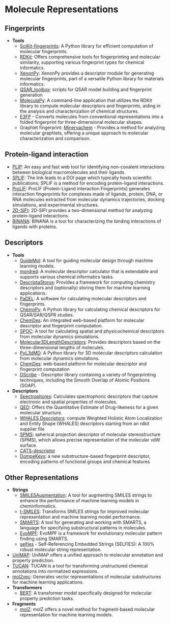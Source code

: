 # Molecule Representations

## Fingerprints

- **Tools**
  - [SciKit-fingerprints](https://github.com/Arch4ngel21/scikit-fingerprints): A Python library for efficient computation of molecular fingerprints.
  - [RDKit](https://www.rdkit.org/docs/GettingStartedInPython.html#fingerprinting-and-molecular-similarity): Offers comprehensive tools for fingerprinting and molecular similarity, supporting various fingerprint types for chemical informatics.
  - [XenonPy](https://github.com/yoshida-lab/XenonPy/blob/master/xenonpy/descriptor/fingerprint.py): XenonPy provides a descriptor module for generating molecular fingerprints, part of a versatile Python library for materials informatics.
  - [QSAR_toolbox](https://github.com/iwatobipen/QSAR_TOOLBOX): scripts for QSAR model building and fingerprint generation
  - [MoleculaPy](https://github.com/kamilpytlak/MoleculaPy): A command-line application that utilizes the RDKit library to compute molecular descriptors and fingerprints, aiding in the analysis and characterization of chemical structures.
  - [E3FP](https://github.com/keiserlab/e3fp) - Converts molecules from conventional representations into a folded fingerprint for three-dimensional molecular shapes.
  - Graphlet fingerprint: [Minervachem](https://github.com/lanl/minervachem) - Provides a method for analyzing molecular graphlets, offering a unique approach to molecular characterization and comparison.

## Protein-ligand interaction

- [PLIP](https://plip-tool.biotec.tu-dresden.de/plip-web/plip/index): An easy and fast web tool for identifying non-covalent interactions between biological macromolecules and their ligands.
- [SPLIF](https://doi.org/10.1021/ci500319f): The link leads to a DOI page which typically hosts scientific publications; SPLIF is a method for encoding protein-ligand interactions.
- [ProLIF](https://github.com/chemosim-lab/ProLIF): ProLIF (Protein-Ligand Interaction Fingerprints) generates interaction fingerprints for complexes made of ligands, protein, DNA, or RNA molecules extracted from molecular dynamics trajectories, docking simulations, and experimental structures.
- [2D-SIFt](https://bitbucket.org/zchl/sift2d/src/master/): 2D-SIFt provides a two-dimensional method for analyzing protein-ligand interactions.
- [BINANA](https://durrantlab.pitt.edu/binana-download/): BINANA is a tool for characterizing the binding interactions of ligands with proteins.

## Descriptors

- **Tools**
  - [GuideMol](https://github.com/jairesdesousa/guidemol): A tool for guiding molecular design through machine learning models.
  - [mordred](https://github.com/mordred-descriptor/mordred): A molecular descriptor calculator that is extendable and supports various chemical informatics tasks.
  - [DescriptaStorus](https://github.com/bp-kelley/descriptastorus): Provides a framework for computing chemistry descriptors and (optionally) storing them for machine learning applications.
  - [PaDEL](http://yapcwsoft.com/dd/padeldescriptor/): A software for calculating molecular descriptors and fingerprints.
  - [ChemoPy](https://github.com/ifyoungnet/Chemopy?tab=readme-ov-file): A Python library for calculating chemical descriptors for QSAR/SAR/QSPR studies.
  - [ChemDes](http://www.scbdd.com/chemdes/): An integrated web-based platform for molecular descriptor and fingerprint computation.
  - [SPOC](https://github.com/WhitestoneYang/spoc): A tool for calculating spatial and physicochemical descriptors from molecular dynamics simulations.
  - [Molecular3DLengthDescriptors](https://github.com/ThomasJewson/Molecular3DLengthDescriptors): Provides descriptors based on the three-dimensional lengths of molecules.
  - [PyL3dMD](https://github.com/panwarp/PyL3dMD): A Python library for 3D molecular descriptors calculation from molecular dynamics simulations.
  - [ChemDes](https://github.com/ifyoungnet/ChemDes): web-based platform for molecular descriptor and fingerprint computation
  - [DScribe](https://github.com/SINGROUP/dscribe) - Descriptor library containing a variety of fingerprinting techniques, including the Smooth Overlap of Atomic Positions (SOAP).
- **Descriptors**
  - [Spectrophores](https://github.com/silicos-it/spectrophore): Calculates spectrophoric descriptors that capture electronic and spatial properties of molecules.
  - [QED](https://github.com/silicos-it/qed): Offers the Quantitative Estimate of Drug-likeness for a given molecular structure.
  - [WHALES Descriptors](https://github.com/grisoniFr/whales_descriptors): compute Weighted Holistic Atom Localization and Entity Shape (WHALES) descriptors starting from an rdkit supplier file
  - [SPMS](https://github.com/licheng-xu-echo/SPMS): spherical projection descriptor of molecular stereostructure (SPMS), which allows precise representation of the molecular vdW surface.
  - [CATS-descriptor](https://github.com/alexarnimueller/cats-descriptor)
  - [DompeKeys](https://dompekeys.exscalate.eu/): a new substructure-based fingerprint descriptor, encoding patterns of functional groups and chemical features

## Other Representations

- **Strings**
  - [SMILESAugmentation](https://github.com/jcorreia11/SMILESAugmentation): A tool for augmenting SMILES strings to enhance the performance of machine learning models in cheminformatics.
  - [t-SMILES](https://github.com/juanniwu/t-smiles): Transforms SMILES strings for improved molecular representation and machine learning model performance.
  - [SMARTS](https://github.com/SqrtNegInf/SMARTS): A tool for generating and working with SMARTS, a language for specifying substructural patterns in molecules.
  - [EvoMPF](https://zivgitlab.uni-muenster.de/ag-glorius/published-paper/evompf): EvoMPF is a framework for evolutionary molecular pattern finding using SMARTS.
  - [selfies](https://github.com/aspuru-guzik-group/selfies) - Self-Referencing Embedded Strings (SELFIES): A 100% robust molecular string representation.
- [UniMAP](https://github.com/fengshikun/UniMAP): UniMAP offers a unified approach to molecular annotation and property prediction.
- [TUCAN](https://github.com/TUCAN-nest/TUCAN): TUCAN is a tool for transforming unstructured chemical annotations into normalized expressions.
- [mol2vec](https://github.com/samoturk/mol2vec): Generates vector representations of molecular substructures for machine learning applications.
- **Transformers**
  - [BERT](https://github.com/odb9402/MoleculeTransformer): A transformer model specifically designed for molecular property prediction tasks.
- **Fragments**
  - [molZ](https://github.com/LiamWilbraham/molz): molZ offers a novel method for fragment-based molecular representation for machine learning models.
